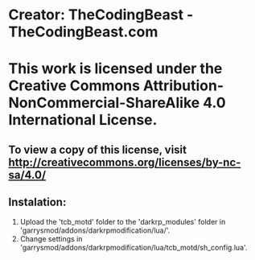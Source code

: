 # Creator: TheCodingBeast - TheCodingBeast.com
# This work is licensed under the Creative Commons Attribution-NonCommercial-ShareAlike 4.0 International License. 
## To view a copy of this license, visit http://creativecommons.org/licenses/by-nc-sa/4.0/

## Instalation:
1. Upload the 'tcb_motd' folder to the 'darkrp_modules' folder in 'garrysmod/addons/darkrpmodification/lua/'.
2. Change settings in 'garrysmod/addons/darkrpmodification/lua/tcb_motd/sh_config.lua'.
